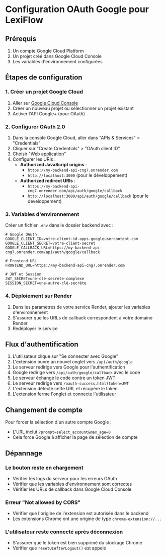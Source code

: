 # Configuration OAuth Google pour LexiFlow

## Prérequis

1. Un compte Google Cloud Platform
2. Un projet créé dans Google Cloud Console
3. Les variables d'environnement configurées

## Étapes de configuration

### 1. Créer un projet Google Cloud

1. Aller sur [Google Cloud Console](https://console.cloud.google.com/)
2. Créer un nouveau projet ou sélectionner un projet existant
3. Activer l'API Google+ (pour OAuth)

### 2. Configurer OAuth 2.0

1. Dans la console Google Cloud, aller dans "APIs & Services" > "Credentials"
2. Cliquer sur "Create Credentials" > "OAuth client ID"
3. Choisir "Web application"
4. Configurer les URIs :
   - **Authorized JavaScript origins** :
     - `https://my-backend-api-cng7.onrender.com`
     - `http://localhost:3000` (pour le développement)
   - **Authorized redirect URIs** :
     - `https://my-backend-api-cng7.onrender.com/api/auth/google/callback`
     - `http://localhost:3000/api/auth/google/callback` (pour le développement)

### 3. Variables d'environnement

Créer un fichier `.env` dans le dossier backend avec :

```env
# Google OAuth
GOOGLE_CLIENT_ID=votre-client-id.apps.googleusercontent.com
GOOGLE_CLIENT_SECRET=votre-client-secret
GOOGLE_CALLBACK_URL=https://my-backend-api-cng7.onrender.com/api/auth/google/callback

# Frontend URL
FRONTEND_URL=https://my-backend-api-cng7.onrender.com

# JWT et Session
JWT_SECRET=une-clé-secrète-complexe
SESSION_SECRET=une-autre-clé-secrète
```

### 4. Déploiement sur Render

1. Dans les paramètres de votre service Render, ajouter les variables d'environnement
2. S'assurer que les URLs de callback correspondent à votre domaine Render
3. Redéployer le service

## Flux d'authentification

1. L'utilisateur clique sur "Se connecter avec Google"
2. L'extension ouvre un nouvel onglet vers `/api/auth/google`
3. Le serveur redirige vers Google pour l'authentification
4. Google redirige vers `/api/auth/google/callback` avec le code
5. Le serveur échange le code contre un token JWT
6. Le serveur redirige vers `/oauth-success.html?token=JWT`
7. L'extension détecte cette URL et récupère le token
8. L'extension ferme l'onglet et connecte l'utilisateur

## Changement de compte

Pour forcer la sélection d'un autre compte Google :
- L'URL inclut `?prompt=select_account&max_age=0`
- Cela force Google à afficher la page de sélection de compte

## Dépannage

### Le bouton reste en chargement
- Vérifier les logs du serveur pour les erreurs OAuth
- Vérifier que les variables d'environnement sont correctes
- Vérifier les URLs de callback dans Google Cloud Console

### Erreur "Not allowed by CORS"
- Vérifier que l'origine de l'extension est autorisée dans le backend
- Les extensions Chrome ont une origine de type `chrome-extension://...`

### L'utilisateur reste connecté après déconnexion
- S'assurer que le token est bien supprimé du stockage Chrome
- Vérifier que `resetUIAfterLogout()` est appelé